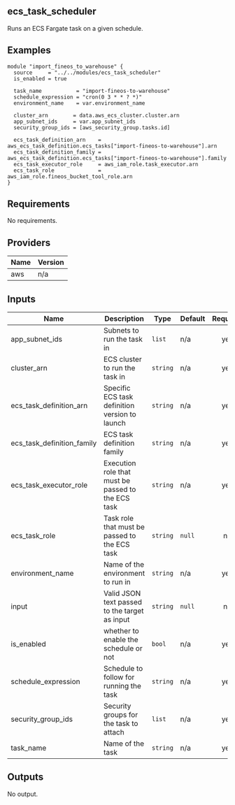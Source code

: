 ## ecs_task_scheduler

Runs an ECS Fargate task on a given schedule.

## Examples

```
module "import_fineos_to_warehouse" {
  source     = "../../modules/ecs_task_scheduler"
  is_enabled = true

  task_name           = "import-fineos-to-warehouse"
  schedule_expression = "cron(0 3 * * ? *)"
  environment_name    = var.environment_name

  cluster_arn        = data.aws_ecs_cluster.cluster.arn
  app_subnet_ids     = var.app_subnet_ids
  security_group_ids = [aws_security_group.tasks.id]

  ecs_task_definition_arn    = aws_ecs_task_definition.ecs_tasks["import-fineos-to-warehouse"].arn
  ecs_task_definition_family = aws_ecs_task_definition.ecs_tasks["import-fineos-to-warehouse"].family
  ecs_task_executor_role     = aws_iam_role.task_executor.arn
  ecs_task_role              = aws_iam_role.fineos_bucket_tool_role.arn
}
```

## Requirements

No requirements.

## Providers

| Name | Version |
|------|---------|
| aws | n/a |

## Inputs

| Name | Description | Type | Default | Required |
|------|-------------|------|---------|:--------:|
| app\_subnet\_ids | Subnets to run the task in | `list` | n/a | yes |
| cluster\_arn | ECS cluster to run the task in | `string` | n/a | yes |
| ecs\_task\_definition\_arn | Specific ECS task definition version to launch | `string` | n/a | yes |
| ecs\_task\_definition\_family | ECS task definition family | `string` | n/a | yes |
| ecs\_task\_executor\_role | Execution role that must be passed to the ECS task | `string` | n/a | yes |
| ecs\_task\_role | Task role that must be passed to the ECS task | `string` | `null` | no |
| environment\_name | Name of the environment to run in | `string` | n/a | yes |
| input | Valid JSON text passed to the target as input | `string` | `null` | no |
| is\_enabled | whether to enable the schedule or not | `bool` | n/a | yes |
| schedule\_expression | Schedule to follow for running the task | `string` | n/a | yes |
| security\_group\_ids | Security groups for the task to attach | `list` | n/a | yes |
| task\_name | Name of the task | `string` | n/a | yes |

## Outputs

No output.

